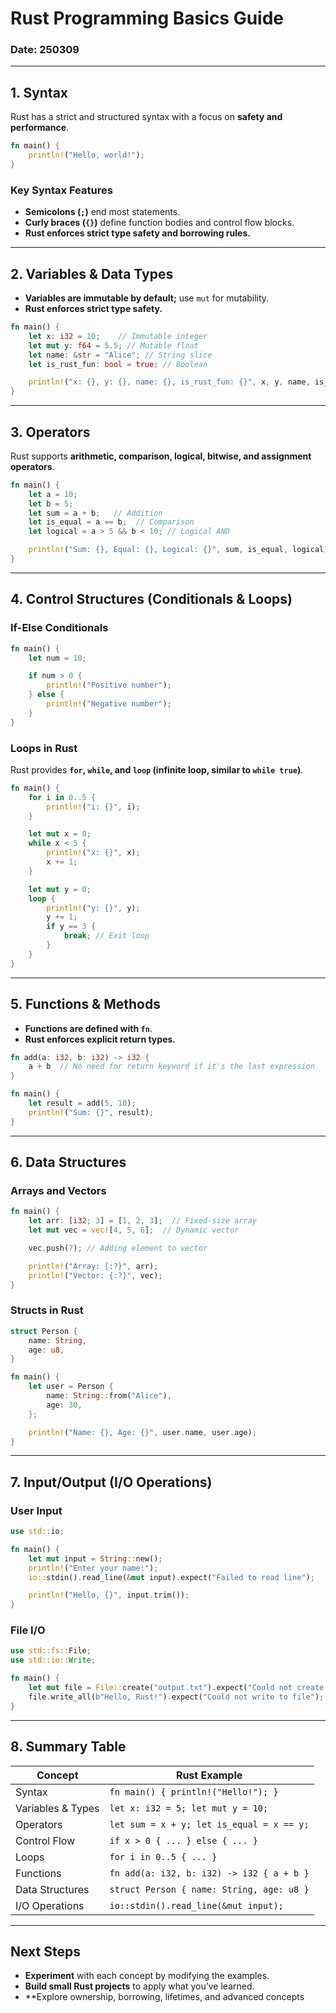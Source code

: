 # **Rust Programming Basics Guide**  
### **Date: 250309**  

---

## **1. Syntax**  
Rust has a strict and structured syntax with a focus on **safety and performance**.  

```rust
fn main() {
    println!("Hello, world!");
}
```

### **Key Syntax Features**  
- **Semicolons (`;`)** end most statements.  
- **Curly braces (`{}`)** define function bodies and control flow blocks.  
- **Rust enforces strict type safety and borrowing rules.**  

---

## **2. Variables & Data Types**  
- **Variables  are immutable by default;** use `mut` for mutability.  
- **Rust enforces strict type safety.**  

```rust
fn main() {
    let x: i32 = 10;    // Immutable integer
    let mut y: f64 = 5.5; // Mutable float
    let name: &str = "Alice"; // String slice
    let is_rust_fun: bool = true; // Boolean

    println!("x: {}, y: {}, name: {}, is_rust_fun: {}", x, y, name, is_rust_fun);
}
```

---

## **3. Operators**  
Rust supports **arithmetic, comparison, logical, bitwise, and assignment operators**.  

```rust
fn main() {
    let a = 10;
    let b = 5;
    let sum = a + b;   // Addition
    let is_equal = a == b;  // Comparison
    let logical = a > 5 && b < 10; // Logical AND

    println!("Sum: {}, Equal: {}, Logical: {}", sum, is_equal, logical);
}
```

---

## **4. Control Structures (Conditionals & Loops)**  

### **If-Else Conditionals**  

```rust
fn main() {
    let num = 10;

    if num > 0 {
        println!("Positive number");
    } else {
        println!("Negative number");
    }
}
```

### **Loops in Rust**  
Rust provides **`for`, `while`, and `loop` (infinite loop, similar to `while true`)**.  

```rust
fn main() {
    for i in 0..5 {
        println!("i: {}", i);
    }

    let mut x = 0;
    while x < 5 {
        println!("x: {}", x);
        x += 1;
    }

    let mut y = 0;
    loop {
        println!("y: {}", y);
        y += 1;
        if y == 3 {
            break; // Exit loop
        }
    }
}
```

---

## **5. Functions & Methods**  
- **Functions are defined with `fn`**.  
- **Rust enforces explicit return types.**  

```rust
fn add(a: i32, b: i32) -> i32 {
    a + b  // No need for return keyword if it's the last expression
}

fn main() {
    let result = add(5, 10);
    println!("Sum: {}", result);
}
```

---

## **6. Data Structures**  

### **Arrays and Vectors**  

```rust
fn main() {
    let arr: [i32; 3] = [1, 2, 3];  // Fixed-size array
    let mut vec = vec![4, 5, 6];  // Dynamic vector

    vec.push(7); // Adding element to vector

    println!("Array: {:?}", arr);
    println!("Vector: {:?}", vec);
}
```

### **Structs in Rust**  

```rust
struct Person {
    name: String,
    age: u8,
}

fn main() {
    let user = Person {
        name: String::from("Alice"),
        age: 30,
    };

    println!("Name: {}, Age: {}", user.name, user.age);
}
```

---

## **7. Input/Output (I/O Operations)**  

### **User Input**  

```rust
use std::io;

fn main() {
    let mut input = String::new();
    println!("Enter your name:");
    io::stdin().read_line(&mut input).expect("Failed to read line");

    println!("Hello, {}", input.trim());
}
```

### **File I/O**  

```rust
use std::fs::File;
use std::io::Write;

fn main() {
    let mut file = File::create("output.txt").expect("Could not create file");
    file.write_all(b"Hello, Rust!").expect("Could not write to file");
}
```

---

## **8. Summary Table**  

| **Concept**        | **Rust Example**                          |
|--------------------|------------------------------------------|
| Syntax            | `fn main() { println!("Hello!"); }`     |
| Variables & Types | `let x: i32 = 5; let mut y = 10;`       |
| Operators         | `let sum = x + y; let is_equal = x == y;` |
| Control Flow      | `if x > 0 { ... } else { ... }`         |
| Loops             | `for i in 0..5 { ... }`                 |
| Functions         | `fn add(a: i32, b: i32) -> i32 { a + b }` |
| Data Structures   | `struct Person { name: String, age: u8 }` |
| I/O Operations    | `io::stdin().read_line(&mut input);`    |

---

## **Next Steps**  
- **Experiment** with each concept by modifying the examples.  
- **Build small Rust projects** to apply what you’ve learned.  
- **Explore ownership, borrowing, lifetimes, and advanced concepts